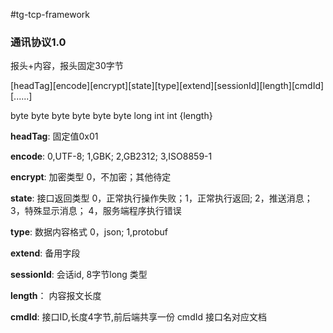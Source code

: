 #tg-tcp-framework
### **通讯协议1.0**


报头+内容，报头固定30字节

[headTag][encode][encrypt][state][type][extend][sessionId][length][cmdId][......]

  byte     byte     byte    byte  byte   byte      long      int    int  {length}


 **headTag**: 固定值0x01

 **encode**: 0,UTF-8; 1,GBK; 2,GB2312; 3,ISO8859-1

 **encrypt**: 加密类型 0，不加密；其他待定

 **state**: 接口返回类型 0，正常执行操作失败；1，正常执行返回; 2，推送消息； 3，特殊显示消息； 4，服务端程序执行错误

 **type**: 数据内容格式  0，json; 1,protobuf

 **extend**: 备用字段

 **sessionId**: 会话id, 8字节long 类型

 **length**： 内容报文长度

 **cmdId**: 接口ID,长度4字节,前后端共享一份 cmdId 接口名对应文档